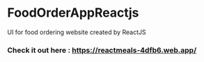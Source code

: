# FoodOrderAppReactjs
UI for food ordering website created by ReactJS
### Check it out here : https://reactmeals-4dfb6.web.app/
